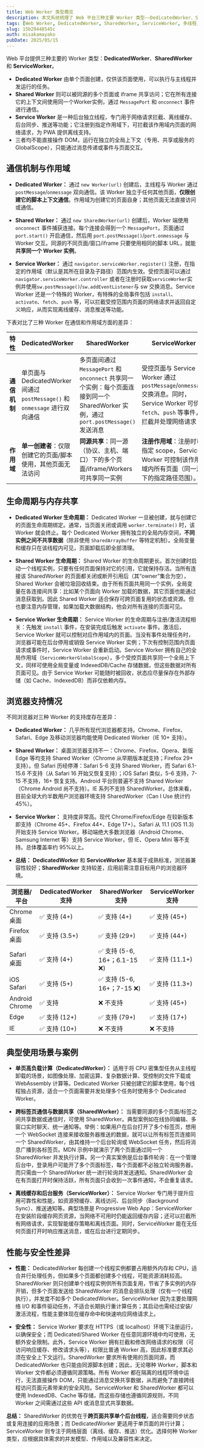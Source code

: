 ```yaml
---
title: Web Worker 类型概览
description: 本文系统梳理了 Web 平台三种主要 Worker 类型——DedicatedWorker、SharedWorker 和 ServiceWorker，详细解析它们的通信机制、作用域、生命周期、浏览器支持及典型应用场景，帮助开发者选择合适的 Worker 类型提升性能与用户体验。
tags: [Web Worker, DedicatedWorker, SharedWorker, ServiceWorker, 多线程, 前端性能, 离线缓存]
slug: 15b29448545c
auth: misakamayako
pubDate: 2025/05/15
---
```


Web 平台提供三种主要的 Worker 类型：**DedicatedWorker**、**SharedWorker** 和 **ServiceWorker**。
* **Dedicated Worker** 由单个页面创建，仅供该页面使用，可以执行与主线程并发运行的任务。
* **Shared Worker** 则可以被同源的多个页面或 iframe 共享访问；它在所有连接它的上下文间使用同一个Worker实例，通过 `MessagePort` 和 `onconnect` 事件进行通信。
* **Service Worker** 是一种后台独立线程，专门用于网络请求拦截、离线缓存、后台同步、推送等功能；它注册到指定作用域下，可拦截该作用域内页面的网络请求，为 PWA 提供离线支持。
* 三者均不能直接操作 DOM，运行在独立的全局上下文（专用、共享或服务的 GlobalScope），只能通过消息传递或事件与页面交互。

## 通信机制与作用域

* **Dedicated Worker：** 通过 `new Worker(url)` 创建后，主线程与 Worker 通过 `postMessage`/`onmessage` 双向通信。该 Worker 独立于任何其他页面，**仅限创建它的脚本上下文通信**。作用域为创建它的页面自身；其他页面无法直接访问或通信。

* **Shared Worker：** 通过 `new SharedWorker(url)` 创建后，Worker 端使用 `onconnect` 事件捕获连接。每个连接会得到一个 `MessagePort`，页面通过 `port.start()` 开启通信，然后用 `port.postMessage()`/`port.onmessage` 与 Worker 交互。同源的不同页面/窗口/iframe 只要使用相同的脚本 URL，就能 **共享同一个 Worker 实例**。

* **Service Worker：** 通过 `navigator.serviceWorker.register()` 注册，在指定的作用域（默认是其所在目录及子路径）范围内生效。受控页面可以通过 `navigator.serviceWorker.controller` 或者在注册时获取`serviceWorker`实例并使用`sw.postMessage()`/`sw.addEventListener`与 sw 交换消息。Service Worker 还是一个特殊的 Worker，有特殊的全局事件包括 `install`、`activate`、`fetch`、`push` 等，可以拦截受控范围内页面的网络请求并返回自定义响应，从而实现离线缓存、消息推送等功能。

下表对比了三种 Worker 在通信和作用域方面的差异：

| 特性       | DedicatedWorker                                               | SharedWorker                                                                                       | ServiceWorker                                                                                             |
|----------|---------------------------------------------------------------|----------------------------------------------------------------------------------------------------|-----------------------------------------------------------------------------------------------------------|
| **通信机制** | 单页面与 DedicatedWorker 间通过 `postMessage()` 和 `onmessage` 进行双向通信 | 多页面间通过 `MessagePort` 和 `onconnect` 共享同一个实例：每个页面连接到同一个 SharedWorker 实例，通过 `port.postMessage()` 发送消息 | 受控页面与 Service Worker 通过 `postMessage`/`onmessage` 交换消息。同时，Service Worker 可侦听 `fetch`、`push` 等事件，拦截并处理网络请求 |
| **作用域**  | **单一创建者**：仅限创建它的页面/脚本使用，其他页面无法访问                              | **同源共享**：同一源（协议、主机、端口）下的多个页面/iframe/Workers 可共享同一实例                                                | **注册作用域**：注册时可指定 scope，Service Worker 可控制该作用域内所有页面（同一源下的指定路径范围）。                                          |

## 生命周期与内存共享

* **Dedicated Worker 生命周期：** Dedicated Worker 一旦被创建，就与创建它的页面生命周期绑定。通常，当页面关闭或调用 `worker.terminate()` 时，该 Worker 就会终止。每个 Dedicated Worker 拥有独立的全局内存空间，**不同实例之间不共享数据**（除非使用 `SharedArrayBuffer` 等特定机制）。全局变量和缓存只在该线程内可见，页面卸载后即全部清理。

* **Shared Worker 生命周期：** Shared Worker 的生命周期更长。首次创建时启动一个线程实例，只要有任何页面保持对它的引用，它就保持存活。当所有连接该 SharedWorker 的页面都关闭或断开引用后（其“owner”集合为空），Shared Worker 会被垃圾回收结束。由于所有页面共用同一个实例，全局变量在各连接间共享：比如某个页面向 Worker 加载的数据，其它页面也能通过消息获取到。因此 Shared Worker 适合保存可跨页面复用的状态或资源。但也要注意内存管理，如果加载大数据结构，他会对所有连接的页面可见。

* **Service Worker 生命周期：** Service Worker 的生命周期与注册/激活流程相关：先触发 `install` 事件，在安装完成后触发 `activate` 事件。激活后，Service Worker 就可以控制对应作用域内的页面。当没有事件处理任务时，浏览器可能在后台停用或销毁 Service Worker 实例；下次有控制范围内页面请求或事件时，Service Worker 会重新启动。Service Worker 拥有自己的全局作用域（`ServiceWorkerGlobalScope`），多个受控页面共享同一个全局上下文，同样可使用全局变量或 IndexedDB/Cache 存储数据，但这些数据对所有页面可见。由于 Service Worker 可能随时被回收，状态应尽量保存在外部存储（如 Cache、IndexedDB）而非仅依赖内存。

## 浏览器支持情况

不同浏览器对三种 Worker 的支持度存在差异：

* **Dedicated Worker：** 几乎所有现代浏览器都支持。Chrome、Firefox、Safari、Edge 及移动浏览器均能使用 Dedicated Worker（IE 10+ 支持）。

* **Shared Worker：** 桌面浏览器支持不一：Chrome、Firefox、Opera、新版 Edge 等均支持 Shared Worker（Chrome 从早期版本就支持；Firefox 29+ 支持）。但 Safari 历经停滞：Safari 5-6 支持 Shared Worker，而 Safari 6.1-15.6 不支持（从 Safari 16 开始又恢复支持）；iOS Safari 类似，5-6 支持，7-15 不支持，16+ 恢复支持。Android 平台则普遍不支持 Shared Worker（Chrome Android 尚不支持）。IE 系列不支持 SharedWorker。总体来看，目前全球大约半数用户浏览器环境支持 SharedWorker（Can I Use 统计约 45%）。

* **Service Worker：** 支持度非常高。现代 Chrome/Firefox/Edge 在较新版本即支持（Chrome 45+、Firefox 44+、Edge 17+）。Safari 从 11.1 (iOS 11.3) 开始支持 Service Worker。移动端绝大多数浏览器（Android Chrome、Samsung Internet 等）支持 Service Worker，但 IE、Opera Mini 等不支持。总体覆盖率约 95%以上。
* **总结：** **DedicatedWorker** 和 **ServiceWorker** 基本属于成熟标准，浏览器兼容性较好；**SharedWorker** 支持较差，应用前需注意目标用户的浏览器环境。

| 浏览器/平台         | DedicatedWorker 支持 | SharedWorker 支持          | ServiceWorker 支持 |
|----------------|--------------------|--------------------------|------------------|
| Chrome 桌面      | ✅ 支持 (4+)          | ✅ 支持 (4+)                | ✅ 支持 (45+)       |
| Firefox 桌面     | ✅ 支持 (3.5+)        | ✅ 支持 (29+)               | ✅ 支持 (44+)       |
| Safari 桌面      | ✅ 支持 (4+)          | ✅ 支持 (5-6, 16+；6.1-15 ❌) | ✅ 支持 (11.1+)     |
| iOS Safari     | ✅ 支持 (5+)          | ✅ 支持 (5-6, 16+；7-15 ❌)   | ✅ 支持 (11.3+)     |
| Android Chrome | ✅ 支持               | ❌ 不支持                    | ✅ 支持 (45+)       |
| Edge           | ✅ 支持 (12+)         | ✅ 支持 (79+)               | ✅ 支持 (17+)       |
| IE             | ✅ 支持 (10+)         | ❌ 不支持                    | ❌ 不支持            |

## 典型使用场景与案例

* **单页高负载计算（DedicatedWorker）：** 适用于将 CPU 密集型任务从主线程卸载的场景，如图像处理、加密运算、复杂数据计算、受控制的文件下载或 WebAssembly 计算等。Dedicated Worker 只被创建它的脚本使用，每个线程独占资源，适合一个页面需要并发处理多个任务时使用多个 Dedicated Worker。

* **跨标签页通信与数据共享（SharedWorker）：** 当需要同源的多个页面/标签之间共享数据或通信时，可使用 SharedWorker。典型案例如在线协同编辑、多窗口实时聊天、统一通知等。举例：如果用户在后台打开了多个标签页，想用一个 WebSocket 连接来接收服务器推送的数据，就可以让所有标签页连接同一个 SharedWorker，由其维持一个后台轮询或 WebSocket 任务，然后将消息广播到各标签页。MDN 示例中就演示了两个页面通过同一个 SharedWorker 并发执行计算。另一个真实案例是后台事件轮询：在一个管理后台中，登录用户可能开了多个页面标签，每个页面都不必独立轮询服务器，而只需由一个 SharedWorker 统一进行轮询并发送通知。SharedWorker 会在有页面打开时保持活跃，所有页面只会收到一次事件通知，不会重复请求。

* **离线缓存和后台服务（ServiceWorker）：** Service Worker 专门用于提升应用可靠性和性能，如资源预缓存、离线访问、后台同步（Background Sync）、推送通知等。典型场景是 Progressive Web App：ServiceWorker 在安装阶段缓存网页资源，当网络不可用时仍能返回缓存内容；还可以拦截所有网络请求，实现智能缓存策略和离线页面。同时，ServiceWorker 能在无任何页面打开时响应推送消息，或在后台进行定期同步。

## 性能与安全性差异

* **性能：** DedicatedWorker 每创建一个线程实例都要占用额外内存和 CPU，适合并行处理任务，但如果多个页面都创建多个线程，可能资源消耗较高。SharedWorker 则只创建单个线程实例供所有页面复用，节省了多实例的内存开销，但多个页面发送给 SharedWorker 的消息会排队处理（仅有一个线程执行），并发度不如多个 DedicatedWorker。ServiceWorker 因为主要处理网络 I/O 和事件驱动任务，不适合长期执行重计算任务；其启动也需经过安装/激活流程，性能主要体现在缓存命中和快速响应网络请求上。

* **安全性：** Service Worker 要求在 HTTPS（或 localhost）环境下注册运行，以确保安全；而 Dedicated/Shared Worker 在任意同源环境中均可使用，无额外安全限制。此外，Service Worker 拥有拦截和修改网络请求的权限（可访问响应缓存、修改请求头等），权限比普通 Worker 高，因此标准要求其必须在安全上下文运行。SharedWorker 要求所有使用的页面同源，而 DedicatedWorker 也只能由同源脚本创建；因此，无论哪种 Worker，脚本和 Worker 文件都必须遵循同源策略。所有 Worker 都在隔离的线程环境中运行，无法直接操作 DOM，只能通过消息交换共享数据，从而避免了直接跨线程访问页面元素带来的安全风险。ServiceWorker 和 SharedWorker 都可以使用 IndexedDB、Cache 等存储，而这些存储也遵循同源规则，不同 Worker 之间需通过这些 API 或消息显式共享数据。

**总结：** SharedWorker 的优势在于**跨页面共享单个后台线程**，适合需要同步状态或复用连接的应用场景；而 DedicatedWorker 更适用于单页面的并行计算；ServiceWorker 则专注于网络层面（离线、缓存、推送）优化。选择何种 Worker 类型，应根据具体需求的并发模型、作用域以及兼容性来决定。
